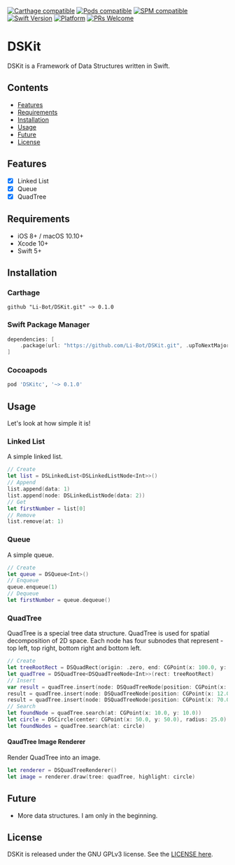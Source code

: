 [![Carthage compatible](https://img.shields.io/badge/Carthage-compatible-4BC51D.svg?style=flat)](https://github.com/Carthage/Carthage)
[![Pods compatible](https://img.shields.io/cocoapods/v/EAKitAI.svg?style=flat)](https://cocoapods.org/pods/DSKitc)
[![SPM compatible](https://img.shields.io/badge/SPM-supported-DE5C43.svg?style=flat)](https://swift.org/package-manager)
[![Swift Version](https://img.shields.io/badge/swift-5.1-orange.svg)](https://swift.org/)
[![Platform](https://img.shields.io/cocoapods/p/LFAlertController.svg?style=flat)](https://github.com/Li-Bot/eakit)
[![PRs Welcome](https://img.shields.io/badge/PRs-welcome-brightgreen.svg?style=flat-square)](http://makeapullrequest.com)

# DSKit
DSKit is a Framework of Data Structures written in Swift. 

## Contents
- [Features](#features)
- [Requirements](#requirements)
- [Installation](#installation)
- [Usage](#usage)
- [Future](#future)
- [License](#license)

## Features
- [x] Linked List
- [x] Queue
- [x] QuadTree

## Requirements
- iOS 8+ / macOS 10.10+
- Xcode 10+
- Swift 5+

## Installation

### Carthage
```ogdl
github "Li-Bot/DSKit.git" ~> 0.1.0
```

### Swift Package Manager
```swift
dependencies: [
    .package(url: "https://github.com/Li-Bot/DSKit.git", .upToNextMajor(from: "1.0.0"))
]
```

### Cocoapods
```ruby
pod 'DSKitc', '~> 0.1.0'
```

## Usage
Let's look at how simple it is!

### Linked List
A simple linked list.

```swift
// Create
let list = DSLinkedList<DSLinkedListNode<Int>>()
// Append
list.append(data: 1)
list.append(node: DSLinkedListNode(data: 2))
// Get
let firstNumber = list[0]
// Remove
list.remove(at: 1)
```

### Queue
A simple queue.

```swift
// Create
let queue = DSQueue<Int>()
// Enqueue
queue.enqueue(1)
// Dequeue
let firstNumber = queue.dequeue()
```

### QuadTree
QuadTree is a special tree data structure. QuadTree is used for spatial decomposition of 2D space. 
Each node has four subnodes that represent - top left, top right, bottom right and bottom left.

```swift
// Create
let treeRootRect = DSQuadRect(origin: .zero, end: CGPoint(x: 100.0, y: 100.0))
let quadTree = DSQuadTree<DSQuadTreeNode<Int>>(rect: treeRootRect)
// Insert
var result = quadTree.insert(node: DSQuadTreeNode(position: CGPoint(x: 10.0, y: 10.0), data: 1))
result = quadTree.insert(node: DSQuadTreeNode(position: CGPoint(x: 12.0, y: 12.0), data: 1))
result = quadTree.insert(node: DSQuadTreeNode(position: CGPoint(x: 70.0, y: 90.0), data: 1))
// Search
let foundNode = quadTree.search(at: CGPoint(x: 10.0, y: 10.0))
let circle = DSCircle(center: CGPoint(x: 50.0, y: 50.0), radius: 25.0)
let foundNodes = quadTree.search(at: circle)
```

#### QaudTree Image Renderer
Render QuadTree into an image.
```swift
let renderer = DSQuadTreeRenderer()
let image = renderer.draw(tree: quadTree, highlight: circle)
```

## Future
- More data structures. I am only in the beginning.

## License
DSKit is released under the GNU GPLv3 license. See the [LICENSE here](LICENSE.md).
